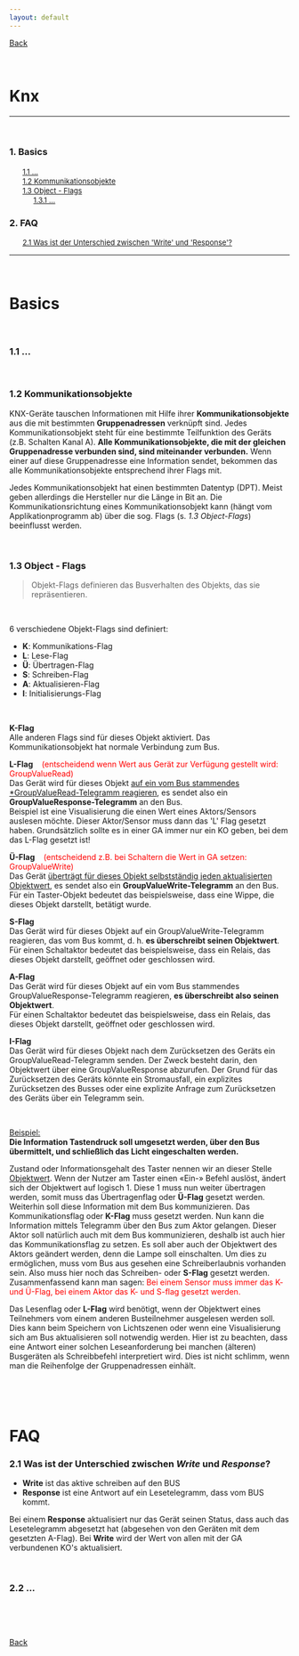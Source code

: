 ```yaml
---
layout: default
---
```


[Back](../)  

&nbsp;

# Knx
---  

&nbsp;

### 1. Basics  
&nbsp;&nbsp;&nbsp;&nbsp;&nbsp; [<font size="-1">1.1 ... </font>](#ch1-1)  
&nbsp;&nbsp;&nbsp;&nbsp;&nbsp; [<font size="-1">1.2 Kommunikationsobjekte </font>](#ch1-2)  
&nbsp;&nbsp;&nbsp;&nbsp;&nbsp; [<font size="-1">1.3 Object - Flags </font>](#ch1-3)  
&nbsp;&nbsp;&nbsp;&nbsp;&nbsp;&nbsp;&nbsp;&nbsp;&nbsp;&nbsp; [<font size="-1">1.3.1 ... </font>](#ch1-3-1)  

### 2. FAQ  
&nbsp;&nbsp;&nbsp;&nbsp;&nbsp; [<font size="-1">2.1 Was ist der Unterschied zwischen 'Write' und 'Response'? </font>](#ch2-1)  

---  

&nbsp;

# Basics

&nbsp;

<a name="ch1-1"></a>
### 1.1 ...  

&nbsp;

<a name="ch1-2"></a>
### 1.2 Kommunikationsobjekte  
KNX-Geräte tauschen Informationen mit Hilfe ihrer **Kommunikationsobjekte** aus die mit bestimmten **Gruppenadressen** verknüpft sind. Jedes Kommunikationsobjekt steht für eine bestimmte Teilfunktion des Geräts (z.B. Schalten Kanal A). **Alle Kommunikationsobjekte, die mit der gleichen Gruppenadresse verbunden sind, sind miteinander verbunden.** Wenn einer auf diese Gruppenadresse eine Information sendet, bekommen das alle Kommunikationsobjekte entsprechend ihrer Flags mit.  

Jedes Kommunikationsobjekt hat einen bestimmten Datentyp (DPT). Meist geben allerdings die Hersteller nur die Länge in Bit an.
Die Kommunikationsrichtung eines Kommunikationsobjekt kann (hängt vom Applikationprogramm ab) über die sog. Flags (s. *1.3 Object-Flags*) beeinflusst werden.

&nbsp;

<a name="ch1-3"></a>
### 1.3 Object - Flags  

> Objekt-Flags definieren das Busverhalten des Objekts, das sie repräsentieren.  

&nbsp;

6 verschiedene Objekt-Flags sind definiert:  

- **K**: Kommunikations-Flag  
- **L**: Lese-Flag  
- **Ü**: Übertragen-Flag  
- **S**: Schreiben-Flag  
- **A**: Aktualisieren-Flag  
- **I**: Initialisierungs-Flag  

&nbsp;

**K-Flag**  
Alle anderen Flags sind für dieses Objekt aktiviert. Das Kommunikationsobjekt hat normale Verbindung zum Bus.  

**L-Flag** &nbsp;&nbsp; <font color="red">(entscheidend wenn Wert aus Gerät zur Verfügung gestellt wird: GroupValueRead)</font>  
Das Gerät wird für dieses Objekt <u>auf ein vom Bus stammendes *GroupValueRead-Telegramm reagieren</u>, es sendet also ein **GroupValueResponse-Telegramm** an den Bus.  
Beispiel ist eine Visualisierung die einen Wert eines Aktors/Sensors auslesen möchte. Dieser Aktor/Sensor muss dann das 'L' Flag gesetzt haben. Grundsätzlich sollte es in einer GA immer nur ein KO geben, bei dem das L-Flag gesetzt ist!

**Ü-Flag** &nbsp;&nbsp; <font color="red">(entscheidend z.B. bei Schaltern die Wert in GA setzen: GroupValueWrite)</font>  
Das Gerät <u>überträgt für dieses Objekt selbstständig jeden aktualisierten Objektwert</u>, es sendet also ein **GroupValueWrite-Telegramm** an den Bus. Für ein Taster-Objekt bedeutet das beispielsweise, dass eine Wippe, die dieses Objekt darstellt, betätigt wurde.  

**S-Flag**  
Das Gerät wird für dieses Objekt auf ein GroupValueWrite-Telegramm reagieren, das vom Bus kommt, d. h. **es überschreibt seinen Objektwert**.  
Für einen Schaltaktor bedeutet das beispielsweise, dass ein Relais, das dieses Objekt darstellt, geöffnet oder geschlossen wird.  

**A-Flag**  
Das Gerät wird für dieses Objekt auf ein vom Bus stammendes GroupValueResponse-Telegramm reagieren, **es überschreibt also seinen Objektwert**.  
Für einen Schaltaktor bedeutet das beispielsweise, dass ein Relais, das dieses Objekt darstellt, geöffnet oder geschlossen wird.  

**I-Flag**  
Das Gerät wird für dieses Objekt nach dem Zurücksetzen des Geräts ein GroupValueRead-Telegramm senden. Der Zweck besteht darin, den Objektwert über eine GroupValueResponse abzurufen. Der Grund für das Zurücksetzen des Geräts könnte ein Stromausfall, ein explizites Zurücksetzen des Busses oder eine explizite Anfrage zum Zurücksetzen des Geräts über ein Telegramm sein.  

&nbsp;

<u>Beispiel:</u>  
**Die Information Tastendruck soll umgesetzt werden, über den Bus übermittelt, und schließlich das Licht eingeschalten werden.** 

 Zustand oder Informationsgehalt des Taster nennen wir an dieser Stelle <u>Objektwert</u>. Wenn der Nutzer am Taster einen «Ein-» Befehl auslöst, ändert sich der Objektwert auf logisch 1. Diese 1 muss nun weiter übertragen werden, somit muss das Übertragenflag oder **Ü-Flag** gesetzt werden. Weiterhin soll diese Information mit dem Bus kommunizieren. Das Kommunikationsflag oder **K-Flag** muss gesetzt werden. Nun kann die Information mittels Telegramm über den Bus zum Aktor gelangen. Dieser Aktor soll natürlich auch mit dem Bus kommunizieren, deshalb ist auch hier das Kommunikationsflag zu setzen. Es soll aber auch der Objektwert des Aktors geändert werden, denn die Lampe soll einschalten. Um dies zu ermöglichen, muss vom Bus aus gesehen eine Schreiberlaubnis vorhanden sein. Also muss hier noch das Schreiben- oder **S-Flag** gesetzt werden. Zusammenfassend kann man sagen: <font color="red">Bei einem Sensor muss immer das K- und Ü-Flag, bei einem Aktor das K- und S-flag gesetzt werden.</font>  

Das Lesenflag oder **L-Flag** wird benötigt, wenn der Objektwert eines Teilnehmers vom einem anderen Busteilnehmer ausgelesen werden soll. Dies kann beim Speichern von Lichtszenen oder wenn eine Visualisierung sich am Bus aktualisieren soll notwendig werden. Hier ist zu beachten, dass eine Antwort einer solchen Leseanforderung bei manchen (älteren) Busgeräten als Schreibbefehl interpretiert wird. Dies ist nicht schlimm, wenn man die Reihenfolge der Gruppenadressen einhält.

&nbsp;

&nbsp;

# FAQ

<a name="ch2-1"></a>
### 2.1 Was ist der Unterschied zwischen *Write* und *Response*?  

- **Write** ist das aktive schreiben auf den BUS  
- **Response** ist eine Antwort auf ein Lesetelegramm, dass vom BUS kommt.  

Bei einem **Response** aktualisiert nur das Gerät seinen Status, dass auch das Lesetelegramm abgesetzt hat (abgesehen von den Geräten mit dem gesetzten A-Flag). Bei **Write** wird der Wert von allen mit der GA verbundenen KO's aktualisiert.

&nbsp;

<a name="ch2-2"></a>
### 2.2 ...  

&nbsp;

&nbsp;  

[Back](../)
